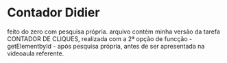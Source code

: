 # Contador Didier
feito do zero com pesquisa própria.
arquivo contém minha versão da tarefa CONTADOR DE CLIQUES, realizada com a 2ª opção de funcção - getElementbyId - após pesquisa própria, antes de ser apresentada na videoaula referente.
